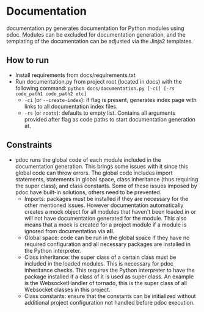 # Documentation

documentation.py generates documentation for Python modules using pdoc.
Modules can be excluded for documentation generation, and 
the templating of the documentation can be adjusted via the Jinja2 templates.

## How to run

- Install requirements from docs/requirements.txt
- Run documentation.py from project root (located in docs) with the following command: 
  `python docs/documentation.py [-ci] [-rs code_path1 code_path2 etc]`
  - `-ci` (or `--create-index`): if flag is present, generates index page with links to all documentation index files.
  - `-rs` (or `roots`): defaults to empty list.
    Contains all arguments provided after flag as code paths to start documentation generation at.

## Constraints

- pdoc runs the global code of each module included in the documentation generation. 
  This brings some issues with it since this global code can throw errors. 
  The global code includes import statements, statements in global space, 
  class inheritance (thus requiring the super class), 
  and class constants.
  Some of these issues imposed by pdoc have built-in solutions, others need to be prevented.
  - Imports: packages must be installed if they are necessary for the other mentioned issues. 
    However documentation automatically creates a mock object for all modules that haven't been loaded in 
    or will not have documentation generated for the module.
    This also means that a mock is created for a project module if a module is ignored from documentation via __all__.
  - Global space: code can be run in the global space if they have no required configuration 
    and all necessary packages are installed in the Python interpreter.
  - Class inheritance: the super class of a certain class must be included in the loaded modules. 
    This is necessary for pdoc inheritance checks.
    This requires the Python interpreter to have the package installed if a class of it is used as super class.
    An example is the WebsocketHandler of tornado, this is the super class of all Websocket classes in this project.
  - Class constants: ensure that the constants can be initialized 
    without additional project configuration not handled before pdoc execution.
